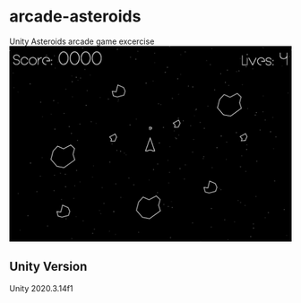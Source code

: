 # arcade-asteroids
Unity Asteroids arcade game excercise <br/>
![Banner](img/AsteroidsArcadeUnity2D.PNG) <br/>

## Unity Version
Unity 2020.3.14f1